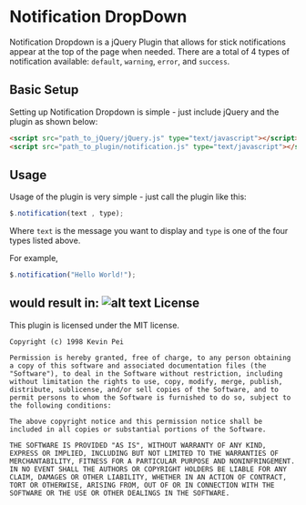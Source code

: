 Notification DropDown
=================

Notification Dropdown is a jQuery Plugin that allows for stick notifications appear at the top of the page when needed. 
There are a total of 4 types of notification available: `default`, `warning`, `error`, and `success`.

Basic Setup
-----------------
Setting up Notification Dropdown is simple - just include jQuery and the plugin as shown below:
 ```html
<script src="path_to_jQuery/jQuery.js" type="text/javascript"></script>
<script src="path_to_plugin/notification.js" type="text/javascript"></script>
 ```

Usage
---------
Usage of the plugin is very simple - just call the plugin like this:
```javascript
$.notification(text , type);
```
Where `text` is the message you want to display and `type` is one of the four types listed above.

For example,
```javascript
$.notification("Hello World!");
```
would result in:
![alt text](http://s16.postimg.org/lqzfnhlw4/Capture.jpg "Hello World!")
License
-----------
This plugin is licensed under the MIT license.
```
Copyright (c) 1998 Kevin Pei

Permission is hereby granted, free of charge, to any person obtaining a copy of this software and associated documentation files (the "Software"), to deal in the Software without restriction, including without limitation the rights to use, copy, modify, merge, publish, distribute, sublicense, and/or sell copies of the Software, and to permit persons to whom the Software is furnished to do so, subject to the following conditions:

The above copyright notice and this permission notice shall be included in all copies or substantial portions of the Software.

THE SOFTWARE IS PROVIDED "AS IS", WITHOUT WARRANTY OF ANY KIND, EXPRESS OR IMPLIED, INCLUDING BUT NOT LIMITED TO THE WARRANTIES OF MERCHANTABILITY, FITNESS FOR A PARTICULAR PURPOSE AND NONINFRINGEMENT. IN NO EVENT SHALL THE AUTHORS OR COPYRIGHT HOLDERS BE LIABLE FOR ANY CLAIM, DAMAGES OR OTHER LIABILITY, WHETHER IN AN ACTION OF CONTRACT, TORT OR OTHERWISE, ARISING FROM, OUT OF OR IN CONNECTION WITH THE SOFTWARE OR THE USE OR OTHER DEALINGS IN THE SOFTWARE.
```